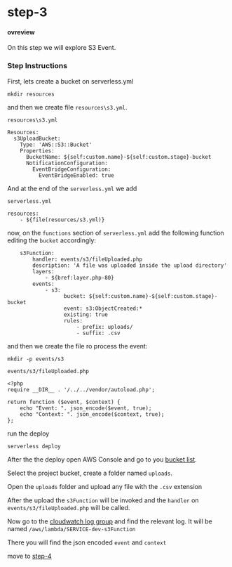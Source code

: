 # step-3

#### ovreview

On this step we will explore S3 Event. 

### Step Instructions

First, lets create a bucket on serverless.yml

``mkdir resources``

and then we create file ``resources\s3.yml``. 

``resources\s3.yml``
````
Resources:
  s3UploadBucket:
    Type: 'AWS::S3::Bucket'
    Properties:
      BucketName: ${self:custom.name}-${self:custom.stage}-bucket
      NotificationConfiguration:
        EventBridgeConfiguration:
          EventBridgeEnabled: true
````          
And at the end of the ``serverless.yml`` we add

``serverless.yml``
````
resources:
    - ${file(resources/s3.yml)}
````

now, on the ``functions`` section of ``serverless.yml`` add the following function editing the ``bucket`` accordingly: 

````
    s3Function:
        handler: events/s3/fileUploaded.php
        description: 'A file was uploaded inside the upload directory'
        layers:
            - ${bref:layer.php-80}
        events:
            - s3:
                  bucket: ${self:custom.name}-${self:custom.stage}-bucket
                  event: s3:ObjectCreated:*
                  existing: true
                  rules:
                      - prefix: uploads/
                      - suffix: .csv                
````

and then we create the file ro process the event:

``mkdir -p events/s3``

``events/s3/fileUploaded.php``

````
<?php
require __DIR__ . '/../../vendor/autoload.php';

return function ($event, $context) {
    echo "Event: ". json_encode($event, true);
    echo "Context: ". json_encode($context, true);
};
````

run the deploy

``serverless deploy``

After the the deploy open AWS Console and go to you [bucket list](https://s3.console.aws.amazon.com/s3/home?region=us-east-1).

Select the project bucket, create a folder named ``uploads``.

Open the ``uploads`` folder and upload any file with the ``.csv`` extension

After the upload the ``s3Function`` will be invoked and the ``handler`` on ``events/s3/fileUploaded.php`` will be called.

Now go to the [cloudwatch log group](https://console.aws.amazon.com/cloudwatch/home?region=us-east-1#logsV2:log-groups) and find the relevant log. It will be named ``/aws/lambda/SERVICE-dev-s3Function`` 

There you will find the json encoded ``event`` and ``context``

move to [step-4](https://github.com/kkobold/php-serverless/blob/main/docs/step-4.md)